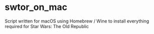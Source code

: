 # swtor_on_mac
Script written for macOS using Homebrew / Wine to install everything required for Star Wars: The Old Republic
